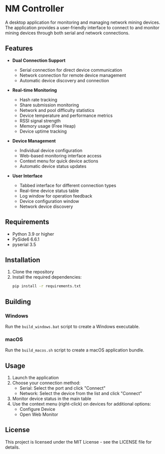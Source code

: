 # NM Controller

A desktop application for monitoring and managing network mining devices. The application provides a user-friendly interface to connect to and monitor mining devices through both serial and network connections.

## Features

- **Dual Connection Support**
  - Serial connection for direct device communication
  - Network connection for remote device management
  - Automatic device discovery and connection

- **Real-time Monitoring**
  - Hash rate tracking
  - Share submission monitoring
  - Network and pool difficulty statistics
  - Device temperature and performance metrics
  - RSSI signal strength
  - Memory usage (Free Heap)
  - Device uptime tracking

- **Device Management**
  - Individual device configuration
  - Web-based monitoring interface access
  - Context menu for quick device actions
  - Automatic device status updates

- **User Interface**
  - Tabbed interface for different connection types
  - Real-time device status table
  - Log window for operation feedback
  - Device configuration window
  - Network device discovery

## Requirements

- Python 3.9 or higher
- PySide6 6.6.1
- pyserial 3.5

## Installation

1. Clone the repository
2. Install the required dependencies:
   ```bash
   pip install -r requirements.txt
   ```

## Building

### Windows
Run the `build_windows.bat` script to create a Windows executable.

### macOS
Run the `build_macos.sh` script to create a macOS application bundle.

## Usage

1. Launch the application
2. Choose your connection method:
   - Serial: Select the port and click "Connect"
   - Network: Select the device from the list and click "Connect"
3. Monitor device status in the main table
4. Use the context menu (right-click) on devices for additional options:
   - Configure Device
   - Open Web Monitor

## License

This project is licensed under the MIT License - see the LICENSE file for details. 